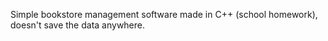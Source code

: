 Simple bookstore management software made in C++ (school homework), doesn't save the data anywhere.
